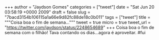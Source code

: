 
+++
author = "Jaydson Gomes"
categories = ["tweet"]
date = "Sat Jun 20 03:58:19 +0000 2009"
draft = false
slug = "7bacd3154b106115a1a66e9d82fc88de18c0b011"
tags = ["tweet"]
title = """Coisa boa o fim de semana..."""
tweet = true
micro = true
tweet_url = "https://twitter.com/jaydson/status/2248654689"
+++
Coisa boa o fim de semana com o filhão! Tava contando os dias...agora é aproveitar. #fui
